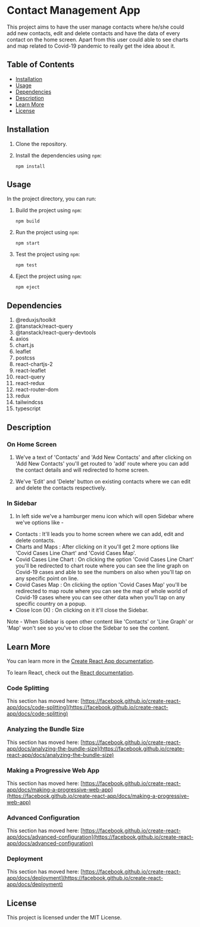 # Contact Management App

This project aims to have the user manage contacts where he/she could add new contacts, edit and delete contacts and have the data of every contact on the home screen. Apart from this user could able to see charts and map related to Covid-19 pandemic to really get the idea about it.

## Table of Contents
- [Installation](#installation)
- [Usage](#usage)
- [Dependencies](#dependencies)
- [Description](#description)
- [Learn More](#learnmore)
- [License](#license)

## Installation
1. Clone the repository.
2. Install the dependencies using `npm`:

   ```shell
   npm install

## Usage

In the project directory, you can run:
1. Build the project using `npm`:

   ```shell
   npm build
2. Run the project using `npm`:

   ```shell
   npm start
3. Test the project using `npm`:

   ```shell
   npm test
4. Eject the project using `npm`:

   ```shell
   npm eject

## Dependencies 

1. @reduxjs/toolkit
2. @tanstack/react-query
3. @tanstack/react-query-devtools
4. axios
5. chart.js
6. leaflet
7. postcss
8. react-chartjs-2
9. react-leaflet
10. react-query
11. react-redux
12. react-router-dom
13. redux
14. tailwindcss
15. typescript

## Description

### On Home Screen 

1. We've a text of 'Contacts' and 'Add New Contacts' and after clicking on 'Add New Contacts' you'll get routed to 'add' route where you can add the contact details and will redirected to home screen.

2. We've 'Edit' and 'Delete' button on existing contacts where we can edit and delete the contacts respectively.

### In Sidebar

1. In left side we've a hamburger menu icon which will open Sidebar where we've options like -
- Contacts : It'll leads you to home screen where we can add, edit and delete contacts.
- Charts and Maps : After clicking on it you'll get 2 more options like 'Covid Cases Line Chart' and 'Covid Cases Map'. 
- Covid Cases Line Chart : On clicking the option 'Covid Cases Line Chart' you'll be redirected to chart route where you can see the line graph on Covid-19 cases and able to see the numbers on also when you'll tap on any specific point on line.
- Covid Cases Map : On clicking the option 'Covid Cases Map' you'll be redirected to map route where you can see the map of whole world of Covid-19 cases where you can see other data when you'll tap on any specific country on a popup.
- Close Icon (X) : On clicking on it it'll close the Sidebar.

Note - When Sidebar is open other content like 'Contacts' or 'Line Graph' or 'Map' won't see so you've to close the Sidebar to see the content.

## Learn More

You can learn more in the [Create React App documentation](https://facebook.github.io/create-react-app/docs/getting-started).

To learn React, check out the [React documentation](https://reactjs.org/).

### Code Splitting

This section has moved here: [https://facebook.github.io/create-react-app/docs/code-splitting](https://facebook.github.io/create-react-app/docs/code-splitting)

### Analyzing the Bundle Size

This section has moved here: [https://facebook.github.io/create-react-app/docs/analyzing-the-bundle-size](https://facebook.github.io/create-react-app/docs/analyzing-the-bundle-size)

### Making a Progressive Web App

This section has moved here: [https://facebook.github.io/create-react-app/docs/making-a-progressive-web-app](https://facebook.github.io/create-react-app/docs/making-a-progressive-web-app)

### Advanced Configuration

This section has moved here: [https://facebook.github.io/create-react-app/docs/advanced-configuration](https://facebook.github.io/create-react-app/docs/advanced-configuration)

### Deployment

This section has moved here: [https://facebook.github.io/create-react-app/docs/deployment](https://facebook.github.io/create-react-app/docs/deployment)

## License

This project is licensed under the MIT License.